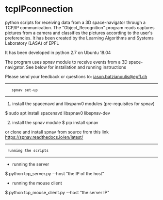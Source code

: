 # tcpIPconnection
python scripts for receiving data from a 3D space-navigator through a TCP/IP communication.
The "Object_Recognition" program reads captures pictures from a camera and classifies the pictures according to the user's preferencies. 
It has been created by the Learning Algorithms and Systems Laboratory (LASA) of EPFL

It has been developed in python 2.7 on Ubuntu 18.04

The program uses spnav module to receive events from a 3D space-navigator. See below for installation and running instructions


Please send your feedback or questions to:      iason.batzianoulis@epfl.ch


----------------------------------
       spnav set-up
----------------------------------

1) install the spacenavd and libspanv0 modules (pre-requisites for spnav)

$ sudo apt install spacenavd libspnav0 libspnav-dev

2) install the spnav module
$ pip install spnav

or clone and install spnav from source from this link
https://spnav.readthedocs.io/en/latest/


----------------------------------
     running the scripts
----------------------------------
- running the server

$ python tcp_server.py --host "the IP of the host"

- running the mouse client

$ python tcp_mouse_client.py --host "the server IP"
